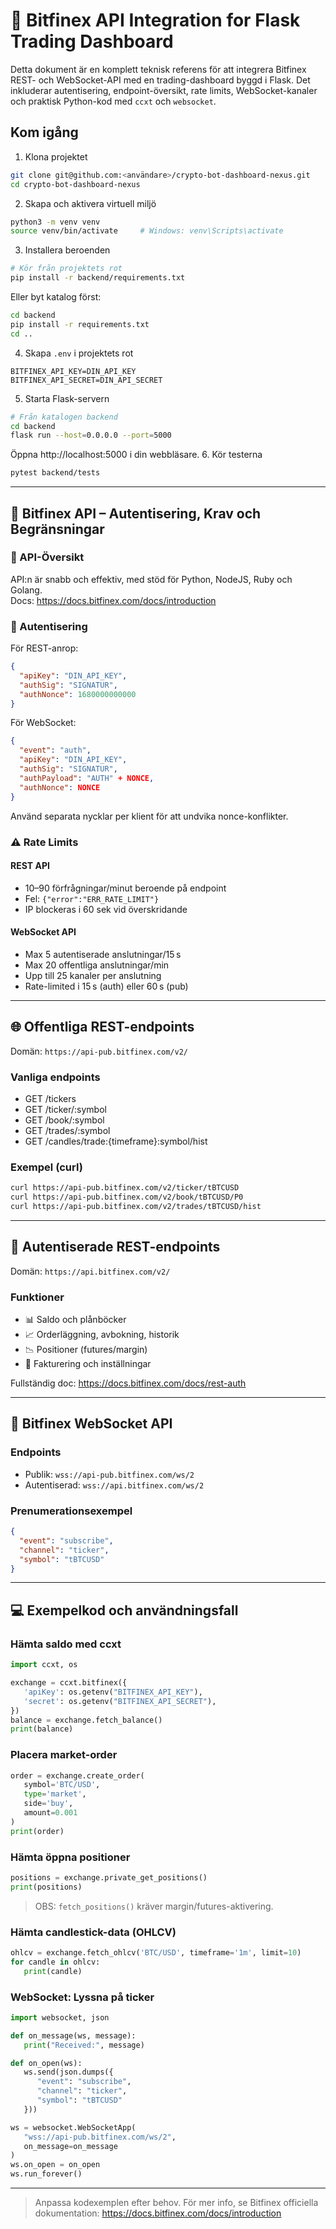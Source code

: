 # 📘 Bitfinex API Integration for Flask Trading Dashboard

Detta dokument är en komplett teknisk referens för att integrera Bitfinex REST- och WebSocket-API med en trading-dashboard byggd i Flask. Det inkluderar autentisering, endpoint-översikt, rate limits, WebSocket-kanaler och praktisk Python-kod med `ccxt` och `websocket`.

## Kom igång

1. Klona projektet  
  ```bash
  git clone git@github.com:<användare>/crypto-bot-dashboard-nexus.git
  cd crypto-bot-dashboard-nexus
  ```
2. Skapa och aktivera virtuell miljö  
  ```bash
  python3 -m venv venv
  source venv/bin/activate     # Windows: venv\Scripts\activate
  ```
3. Installera beroenden
  ```bash
  # Kör från projektets rot
  pip install -r backend/requirements.txt
  ```
  Eller byt katalog först:
  ```bash
  cd backend
  pip install -r requirements.txt
  cd ..
  ```
4. Skapa `.env` i projektets rot  
  ```dotenv
  BITFINEX_API_KEY=DIN_API_KEY
  BITFINEX_API_SECRET=DIN_API_SECRET
  ```
5. Starta Flask-servern
  ```bash
  # Från katalogen backend
  cd backend
  flask run --host=0.0.0.0 --port=5000
  ```
  Öppna http://localhost:5000 i din webbläsare.
6. Kör testerna
  ```bash
  pytest backend/tests
  ```


---

## 🔐 Bitfinex API – Autentisering, Krav och Begränsningar

### 📌 API-Översikt  
API:n är snabb och effektiv, med stöd för Python, NodeJS, Ruby och Golang.  
Docs: https://docs.bitfinex.com/docs/introduction

### 🔑 Autentisering  
För REST-anrop:
```json
{
  "apiKey": "DIN_API_KEY",
  "authSig": "SIGNATUR",
  "authNonce": 1680000000000
}
```
För WebSocket:
```json
{
  "event": "auth",
  "apiKey": "DIN_API_KEY",
  "authSig": "SIGNATUR",
  "authPayload": "AUTH" + NONCE,
  "authNonce": NONCE
}
```
Använd separata nycklar per klient för att undvika nonce-konflikter.

### ⚠️ Rate Limits

#### REST API
* 10–90 förfrågningar/minut beroende på endpoint  
* Fel: `{"error":"ERR_RATE_LIMIT"}`  
* IP blockeras i 60 sek vid överskridande

#### WebSocket API
* Max 5 autentiserade anslutningar/15 s  
* Max 20 offentliga anslutningar/min  
* Upp till 25 kanaler per anslutning  
* Rate-limited i 15 s (auth) eller 60 s (pub)

---

## 🌐 Offentliga REST-endpoints

Domän: `https://api-pub.bitfinex.com/v2/`

### Vanliga endpoints
* GET /tickers  
* GET /ticker/:symbol  
* GET /book/:symbol  
* GET /trades/:symbol  
* GET /candles/trade:{timeframe}:symbol/hist

### Exempel (curl)
```bash
curl https://api-pub.bitfinex.com/v2/ticker/tBTCUSD
curl https://api-pub.bitfinex.com/v2/book/tBTCUSD/P0
curl https://api-pub.bitfinex.com/v2/trades/tBTCUSD/hist
```

---

## 🔐 Autentiserade REST-endpoints

Domän: `https://api.bitfinex.com/v2/`

### Funktioner
* 📊 Saldo och plånböcker  
* 📈 Orderläggning, avbokning, historik  
* 📉 Positioner (futures/margin)  
* 🧾 Fakturering och inställningar

Fullständig doc: https://docs.bitfinex.com/docs/rest-auth

---

## 🔌 Bitfinex WebSocket API

### Endpoints
* Publik: `wss://api-pub.bitfinex.com/ws/2`  
* Autentiserad: `wss://api.bitfinex.com/ws/2`

### Prenumerationsexempel
```json
{
  "event": "subscribe",
  "channel": "ticker",
  "symbol": "tBTCUSD"
}
```

---

## 💻 Exempelkod och användningsfall

### Hämta saldo med ccxt
```python
import ccxt, os

exchange = ccxt.bitfinex({
   'apiKey': os.getenv("BITFINEX_API_KEY"),
   'secret': os.getenv("BITFINEX_API_SECRET"),
})
balance = exchange.fetch_balance()
print(balance)
```

### Placera market-order
```python
order = exchange.create_order(
   symbol='BTC/USD',
   type='market',
   side='buy',
   amount=0.001
)
print(order)
```

### Hämta öppna positioner
```python
positions = exchange.private_get_positions()
print(positions)
```
> OBS: `fetch_positions()` kräver margin/futures-aktivering.

### Hämta candlestick-data (OHLCV)
```python
ohlcv = exchange.fetch_ohlcv('BTC/USD', timeframe='1m', limit=10)
for candle in ohlcv:
   print(candle)
```

### WebSocket: Lyssna på ticker
```python
import websocket, json

def on_message(ws, message):
   print("Received:", message)

def on_open(ws):
   ws.send(json.dumps({
      "event": "subscribe",
      "channel": "ticker",
      "symbol": "tBTCUSD"
   }))

ws = websocket.WebSocketApp(
   "wss://api-pub.bitfinex.com/ws/2",
   on_message=on_message
)
ws.on_open = on_open
ws.run_forever()
```

---

> Anpassa kodexemplen efter behov. För mer info, se Bitfinex officiella dokumentation: https://docs.bitfinex.com/docs/introduction
